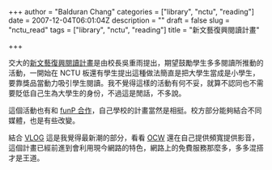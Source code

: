 +++
author = "Balduran Chang"
categories = ["library", "nctu", "reading"]
date = 2007-12-04T06:01:04Z
description = ""
draft = false
slug = "nctu_read"
tags = ["library", "nctu", "reading"]
title = "新文藝復興閱讀計畫"

+++


交大的[新文藝復興閱讀計畫](http://www.pac.nctu.edu.tw/Event/?id=2)是由校長吳重雨提出，期望鼓勵學生多多閱讀所推動的活動，一開始在 NCTU 板還有學生提出這種做法簡直是把大學生當成是小學生，要靠獎品當動力吸引學生閱讀。我不覺得這樣的活動有何不妥，就算不認同也不需要貶低自己生為大學生的身份，不過這是閒話，不多說。

這個活動也有和 [funP 合作](http://funp.com/reading/)，自己學校的計畫當然是相挺。校方部分能夠結合不同媒體，也是有些改變。

結合 [VLOG](http://www.im.tv/myvlog/nctu_read) 這是我覺得最新潮的部分，看看 [OCW](http://ocw.nctu.edu.tw/main.php) 還在自己提供頻寬提供影音，這個計畫已經前進到會利用現今網路的特色，網路上的免費服務那麼多，多多混搭才是王道。

